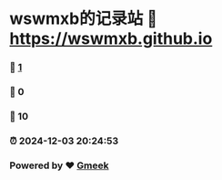 # wswmxb的记录站 :link: https://wswmxb.github.io 
### :page_facing_up: [1](https://wswmxb.github.io/tag.html) 
### :speech_balloon: 0 
### :hibiscus: 10 
### :alarm_clock: 2024-12-03 20:24:53 
### Powered by :heart: [Gmeek](https://github.com/Meekdai/Gmeek)

